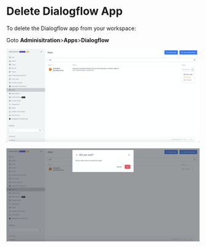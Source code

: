 # Delete Dialogflow App

To delete the Dialogflow app from your workspace:

Goto **Adminisitration**>**Apps**>**Dialogflow**

![](<../../../../../.gitbook/assets/image (582).png>)

![](<../../../../../.gitbook/assets/image (583).png>)
